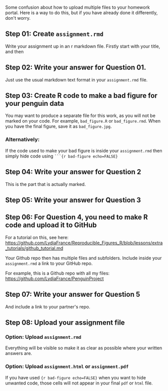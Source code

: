 Some confusion about how to upload multiple files to your homework portal. 
Here is a way to do this, but if you have already done it differently, don't worry. 


## Step 01: Create `assignment.rmd`

Write your assignment up in an r markdown file. Firstly start with your title, and then

## Step 02: Write your answer for Question 01. 

Just use the usual markdown text format in your `assignment.rmd` file. 

## Step 03: Create R code to make a bad figure for your penguin data

You may want to produce a separate file for this work, as you will not be marked on your code. For example, `bad_figure.R` or `bad_figure.rmd`. 
When you have the final figure, save it as `bad_figure.jpg`. 

### Alternatively:
If the code used to make your bad figure is inside your `assignment.rmd` then simply hide code using ` ```{r bad-figure echo=FALSE} `


## Step 04: Write your answer for Question 2

This is the part that is actually marked. 

## Step 05: Write your answer for Question 3

## Step 06: For Question 4, you need to make R code and upload it to GitHub

For a tutorial on this, see here: https://github.com/LydiaFrance/Reproducible_Figures_R/blob/lessons/extra_tutorials/github_tutorial.md

Your Github repo then has multiple files and subfolders. Include inside your `assignment.rmd` a link to your GitHub repo.  

For example, this is a Github repo with all my files: https://github.com/LydiaFrance/PenguinProject

## Step 07: Write your answer for Question 5

And include a link to your partner's repo. 

## Step 08: Upload your assignment file

### Option: Upload `assignment.rmd`

Everything will be visible so make it as clear as possible where your written answers are.

### Option: Upload `assignment.html` or `assignment.pdf`

If you have used `{r bad-figure echo=FALSE}` when you want to hide unwanted code, those cells will not appear in your final `pdf` or `html` file.  

